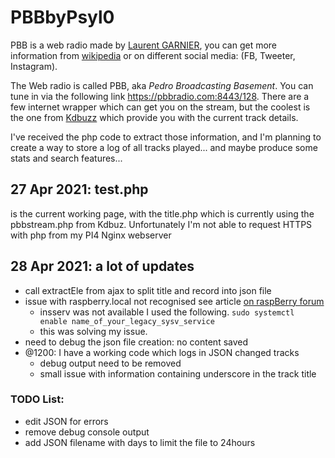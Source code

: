 # PBBbyPsyl0
PBB is a web radio made by [Laurent GARNIER](https://www.laurentgarnier.com/), you can get more information from [wikipedia](https://en.wikipedia.org/wiki/Laurent_Garnier) or on different social media: (FB, Tweeter, Instagram).

The Web radio is called PBB, aka *Pedro Broadcasting Basement*. You can tune in via the following link https://pbbradio.com:8443/128. There are a few internet wrapper which can get you on the stream, but the coolest is the one from [Kdbuzz](https://www.kdbuzz.com/PBB) which provide you with the current track details.

I've received the php code to extract those information, and I'm planning to create a way to store a log of all tracks played... and maybe produce some stats and search features...

## 27 Apr 2021: test.php 
is the current working page, with the title.php which is currently using the pbbstream.php from Kdbuz. Unfortunately I'm not able to request HTTPS with php from my PI4 Nginx webserver

## 28 Apr 2021: a lot of updates
- call extractEle from ajax to split title and record into json file
- issue with raspberry.local not recognised see article [on raspBerry forum](https://raspberrypi.stackexchange.com/questions/7640/raspberry-pi-not-reachable-via-its-hostname-in-lan)
  - insserv was not available I used the following.
`sudo systemctl enable name_of_your_legacy_sysv_service`
  - this was solving my issue.
- need to debug the json file creation: no content saved
- @1200: I have a working code which logs in JSON changed tracks
  - debug output need to be removed
  - small issue with information containing underscore in the track title

### TODO List:
- edit JSON for errors
- remove debug console output
- add JSON filename with days to limit the file to 24hours